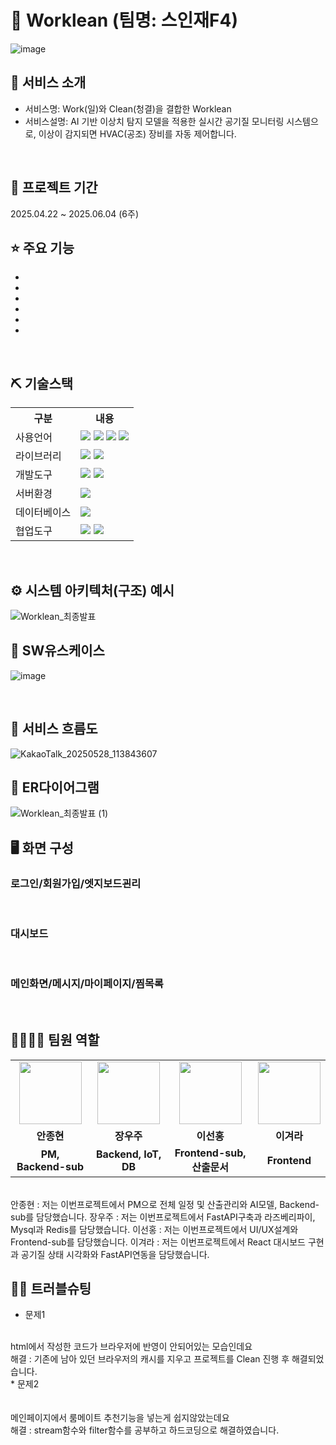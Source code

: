 # 📎 Worklean (팀명: 스인재F4)
![image](https://github.com/user-attachments/assets/53020f39-9864-4ca8-af46-07fd684ad002)




## 👀 서비스 소개
* 서비스명:  Work(일)와 Clean(청결)을 결합한 Worklean
* 서비스설명: AI 기반 이상치 탐지 모델을 적용한 실시간 공기질 모니터링 시스템으로, 이상이 감지되면 HVAC(공조) 장비를 자동 제어합니다.
<br>

## 📅 프로젝트 기간
2025.04.22 ~ 2025.06.04 (6주)
<br>

## ⭐ 주요 기능
* 
* 
* 
* 
* 
* 
<br>

## ⛏ 기술스택
<table>
    <tr>
        <th>구분</th>
        <th>내용</th>
    </tr>
    <tr>
        <td>사용언어</td>
        <td>
            <img src="https://img.shields.io/badge/Java-007396?style=for-the-badge&logo=java&logoColor=white"/>
            <img src="https://img.shields.io/badge/HTML5-E34F26?style=for-the-badge&logo=HTML5&logoColor=white"/>
            <img src="https://img.shields.io/badge/CSS3-1572B6?style=for-the-badge&logo=CSS3&logoColor=white"/>
            <img src="https://img.shields.io/badge/JavaScript-F7DF1E?style=for-the-badge&logo=JavaScript&logoColor=white"/>
        </td>
    </tr>
    <tr>
        <td>라이브러리</td>
        <td>
            <img src="https://img.shields.io/badge/BootStrap-7952B3?style=for-the-badge&logo=BootStrap&logoColor=white"/>
            <img src="https://img.shields.io/badge/KakaoMap-FFCD00?style=for-the-badge&logo=Kakao&logoColor=white"/>
        </td>
    </tr>
    <tr>
        <td>개발도구</td>
        <td>
            <img src="https://img.shields.io/badge/Eclipse-2C2255?style=for-the-badge&logo=Eclipse&logoColor=white"/>
            <img src="https://img.shields.io/badge/VSCode-007ACC?style=for-the-badge&logo=VisualStudioCode&logoColor=white"/>
        </td>
    </tr>
    <tr>
        <td>서버환경</td>
        <td>
            <img src="https://img.shields.io/badge/Apache Tomcat 9.0-D22128?style=for-the-badge&logo=Apache Tomcat&logoColor=white"/>
        </td>
    </tr>
    <tr>
        <td>데이터베이스</td>
        <td>
            <img src="https://img.shields.io/badge/MySQL-4479A1?style=for-the-badge&logo=MySQL&logoColor=white"/> 
        </td>
    </tr>
    <tr>
        <td>협업도구</td>
        <td>
            <img src="https://img.shields.io/badge/Git-F05032?style=for-the-badge&logo=Git&logoColor=white"/>
            <img src="https://img.shields.io/badge/GitHub-181717?style=for-the-badge&logo=GitHub&logoColor=white"/>
        </td>
    </tr>
</table>


<br>

## ⚙ 시스템 아키텍처(구조) 예시 
![Worklean_최종발표](https://github.com/user-attachments/assets/30b46a30-cba8-4d41-8992-226405ed48cc)
<br>

## 📌 SW유스케이스
![image](https://github.com/user-attachments/assets/ba3a89d7-ade4-4da4-85a7-96d7d2de0c0f)

<br>

## 📌 서비스 흐름도
![KakaoTalk_20250528_113843607](https://github.com/user-attachments/assets/42cf99b2-ffee-48fc-a034-63d074fdfdaa)
<br>

## 📌 ER다이어그램
![Worklean_최종발표 (1)](https://github.com/user-attachments/assets/bf30cf8d-7a8a-47a2-80f5-c7e122eaae6c)
<br>

## 🖥 화면 구성

### 로그인/회원가입/엣지보드괸리

<br>

### 대시보드

<br>

### 메인화면/메시지/마이페이지/찜목록

<br>

## 👨‍👩‍👦‍👦 팀원 역할
<table>
  <tr>
    <td align="center"><img src="https://github.com/user-attachments/assets/0a2025cb-111c-458e-a33b-505afa6e7052" height="100"/></td>
    <td align="center"><img src="https://github.com/user-attachments/assets/19408550-788e-40f8-b2db-e58cf26e6d45" width="100" height="100"/></td>
    <td align="center"><img src="https://github.com/user-attachments/assets/32159e0c-0d85-4ed0-9218-e418f5f5a1f2" width="100" height="100"/></td>
    <td align="center"><img src="https://github.com/user-attachments/assets/86566b46-f22d-4001-857a-f4d79e9ff3b9" width="100" height="100"/></td>
    
  </tr>
  <tr>
    <td align="center"><strong>안종현</strong></td>
    <td align="center"><strong>장우주</strong></td>
    <td align="center"><strong>이선홍</strong></td>
    <td align="center"><strong>이겨라</strong></td>
  </tr>
  <tr>
    <td align="center"><b>PM, Backend-sub</b></td>
    <td align="center"><b>Backend, IoT, DB</b></td>
    <td align="center"><b>Frontend-sub, 산출문서</b></td>
    <td align="center"><b>Frontend</b></td>
  </tr>
</table><br>
안종현 : 저는 이번프로젝트에서 PM으로 전체 일정 및 산출관리와 AI모델, Backend-sub를 담당했습니다.
장우주 : 저는 이번프로젝트에서 FastAPI구축과 라즈베리파이, Mysql과 Redis를 담당했습니다.
이선홍 : 저는 이번프로젝트에서 UI/UX설계와 Frontend-sub를 담당했습니다.
이겨라 : 저는 이번프로젝트에서 React 대시보드 구현과 공기질 상태 시각화와 FastAPI연동을 담당했습니다.

## 🤾‍♂️ 트러블슈팅

  
* 문제1<br>

<br>
html에서 작성한 코드가 브라우저에 반영이 안되어있는 모습인데요<br>
해결 : 기존에 남아 있던 브라우저의 캐시를 지우고 프로젝트를 Clean 진행 후 해결되었습니다. <br>
* 문제2<br>

<br>
<br>
메인페이지에서 룸메이트 추천기능을 넣는게 쉽지않았는데요<br>
해결 : stream함수와 filter함수를 공부하고 하드코딩으로 해결하였습니다.
